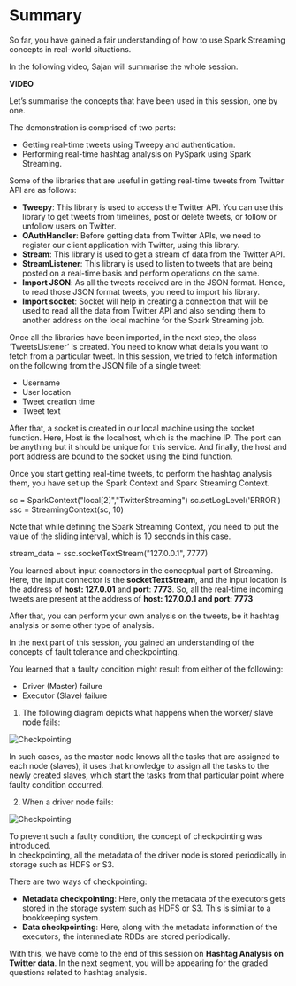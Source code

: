 # Summary

So far, you have gained a fair understanding of how to use Spark Streaming concepts in real-world situations.

In the following video, Sajan will summarise the whole session. 

**VIDEO**

Let’s summarise the concepts that have been used in this session, one by one.

The demonstration is comprised of two parts:

-   Getting real-time tweets using Tweepy and authentication.
-   Performing real-time hashtag analysis on PySpark using Spark Streaming.

Some of the libraries that are useful in getting real-time tweets from Twitter API are as follows:

-   **Tweepy**: This library is used to access the Twitter API. You can use this library to get tweets from timelines, post or delete tweets, or follow or unfollow users on Twitter. 
-   **OAuthHandler**: Before getting data from Twitter APIs, we need to register our client application with Twitter, using this library. 
-   **Stream**: This library is used to get a stream of data from the Twitter API.
-   **StreamListener**: This library is used to listen to tweets that are being posted on a real-time basis and perform operations on the same.
-   **Import JSON**: As all the tweets received are in the JSON format. Hence, to read those JSON format tweets, you need to import his library.
-   **Import socket**: Socket will help in creating a connection that will be used to read all the data from Twitter API and also sending them to another address on the local machine for the Spark Streaming job.

  
Once all the libraries have been imported, in the next step, the class ‘TweetsListener’ is created. You need to know what details you want to fetch from a particular tweet. In this session, we tried to fetch information on the following from the JSON file of a single tweet:

-   Username
-   User location
-   Tweet creation time
-   Tweet text 

After that, a socket is created in our local machine using the socket function. Here, Host is the localhost, which is the machine IP. The port can be anything but it should be unique for this service. And finally, the host and port address are bound to the socket using the bind function.

Once you start getting real-time tweets, to perform the hashtag analysis them, you have set up the Spark Context and Spark Streaming Context.

sc = SparkContext("local[2]","TwitterStreaming")
sc.setLogLevel('ERROR')
ssc = StreamingContext(sc, 10)

Note that while defining the Spark Streaming Context, you need to put the value of the sliding interval, which is 10 seconds in this case.

stream_data = ssc.socketTextStream("127.0.0.1", 7777)

You learned about input connectors in the conceptual part of Streaming. Here, the input connector is the **socketTextStream**, and the input location is the address of **host: 127.0.01** and **port**: **7773**. So, all the real-time incoming tweets are present at the address of **host: 127.0.0.1 and port: 7773**

After that, you can perform your own analysis on the tweets, be it hashtag analysis or some other type of analysis.

In the next part of this session, you gained an understanding of the concepts of fault tolerance and checkpointing.

You learned that a faulty condition might result from either of the following:

-   Driver (Master) failure
-   Executor (Slave) failure

1. The following diagram depicts what happens when the worker/ slave node fails:

![Checkpointing](https://i.ibb.co/26P6XC4/Fault-Tolerance-Executor-Fails.png)


In such cases, as the master node knows all the tasks that are assigned to each node (slaves), it uses that knowledge to assign all the tasks to the newly created slaves, which start the tasks from that particular point where faulty condition occurred.

2. When a driver node fails:

![Checkpointing](https://i.ibb.co/MsD2MZq/Spark-Checkpointing.png)

To prevent such a faulty condition, the concept of checkpointing was introduced.   
In checkpointing, all the metadata of the driver node is stored periodically in storage such as HDFS or S3.

There are two ways of checkpointing:

-   **Metadata checkpointing**: Here, only the metadata of the executors gets stored in the storage system such as HDFS or S3. This is similar to a bookkeeping system. 
-   **Data checkpointing**: Here, along with the metadata information of the executors, the intermediate RDDs are stored periodically.

With this, we have come to the end of this session on **Hashtag Analysis on Twitter data**. In the next segment, you will be appearing for the graded questions related to hashtag analysis.